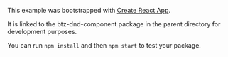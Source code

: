 This example was bootstrapped with [Create React App](https://github.com/facebook/create-react-app).

It is linked to the btz-dnd-component package in the parent directory for development purposes.

You can run `npm install` and then `npm start` to test your package.
